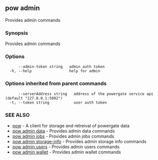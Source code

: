 ## pow admin

Provides admin commands

### Synopsis

Provides admin commands

### Options

```
      --admin-token string   admin auth token
  -h, --help                 help for admin
```

### Options inherited from parent commands

```
      --serverAddress string   address of the powergate service api (default "127.0.0.1:5002")
  -t, --token string           user auth token
```

### SEE ALSO

* [pow](pow.md)	 - A client for storage and retreival of powergate data
* [pow admin data](pow_admin_data.md)	 - Provides admin data commands
* [pow admin jobs](pow_admin_jobs.md)	 - Provides admin jobs commands
* [pow admin storage-info](pow_admin_storage-info.md)	 - Provides admin storage info commands
* [pow admin users](pow_admin_users.md)	 - Provides admin users commands
* [pow admin wallet](pow_admin_wallet.md)	 - Provides admin wallet commands

